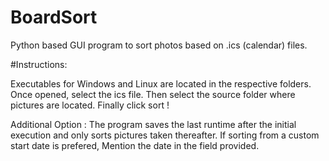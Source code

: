 # BoardSort
Python based GUI program to sort photos based on .ics (calendar) files.

#Instructions:

Executables for Windows and Linux are located in the respective folders.
Once opened, select the ics file.
Then select the source folder where pictures are located.
Finally click sort !

Additional Option :
The program saves the last runtime after the initial execution and only sorts pictures taken thereafter. If sorting from a custom start date is prefered,
Mention the date in the field provided.
